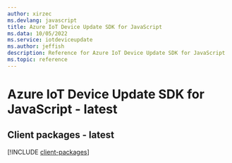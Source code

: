 ```yaml
---
author: xirzec
ms.devlang: javascript
title: Azure IoT Device Update SDK for JavaScript
ms.data: 10/05/2022
ms.service: iotdeviceupdate
ms.author: jeffish
description: Reference for Azure IoT Device Update SDK for JavaScript
ms.topic: reference
---
```

# Azure IoT Device Update SDK for JavaScript - latest

## Client packages - latest
[!INCLUDE [client-packages](iot-device-update-client-index.md)]